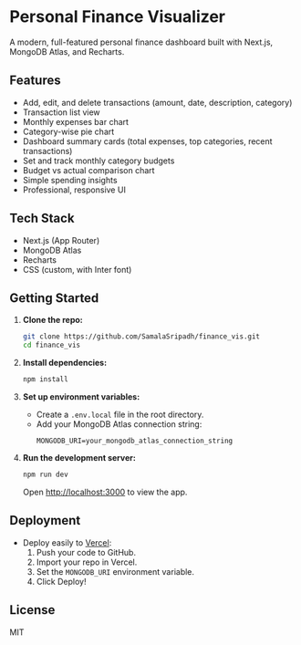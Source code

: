 # Personal Finance Visualizer

A modern, full-featured personal finance dashboard built with Next.js, MongoDB Atlas, and Recharts.

## Features
- Add, edit, and delete transactions (amount, date, description, category)
- Transaction list view
- Monthly expenses bar chart
- Category-wise pie chart
- Dashboard summary cards (total expenses, top categories, recent transactions)
- Set and track monthly category budgets
- Budget vs actual comparison chart
- Simple spending insights
- Professional, responsive UI

## Tech Stack
- Next.js (App Router)
- MongoDB Atlas
- Recharts
- CSS (custom, with Inter font)

## Getting Started

1. **Clone the repo:**
   ```bash
   git clone https://github.com/SamalaSripadh/finance_vis.git
   cd finance_vis
   ```

2. **Install dependencies:**
   ```bash
   npm install
   ```

3. **Set up environment variables:**
   - Create a `.env.local` file in the root directory.
   - Add your MongoDB Atlas connection string:
     ```
     MONGODB_URI=your_mongodb_atlas_connection_string
     ```

4. **Run the development server:**
   ```bash
   npm run dev
   ```
   Open [http://localhost:3000](http://localhost:3000) to view the app.

## Deployment

- Deploy easily to [Vercel](https://vercel.com/):
  1. Push your code to GitHub.
  2. Import your repo in Vercel.
  3. Set the `MONGODB_URI` environment variable.
  4. Click Deploy!

## License
MIT
